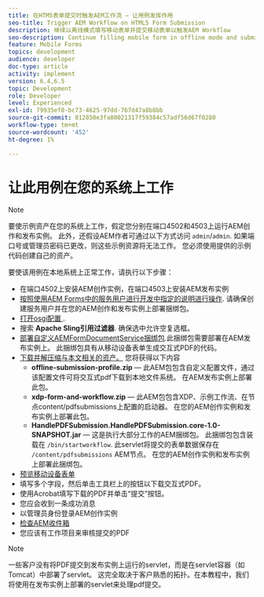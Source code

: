 ```yaml
---
title: 在HTM5表单提交时触发AEM工作流 — 让用例发挥作用
seo-title: Trigger AEM Workflow on HTML5 Form Submission
description: 继续以离线模式填写移动表单并提交移动表单以触发AEM Workflow
seo-description: Continue filling mobile form in offline mode and submit mobile form to trigger AEM workflow
feature: Mobile Forms
topics: development
audience: developer
doc-type: article
activity: implement
version: 6.4,6.5
topic: Development
role: Developer
level: Experienced
exl-id: 79935ef0-bc73-4625-97dd-767d47a8b8bb
source-git-commit: 012850e3fa80021317f59384c57adf56d67f0280
workflow-type: tm+mt
source-wordcount: '452'
ht-degree: 1%

---
```


# 让此用例在您的系统上工作

>[!NOTE]
>
>要使示例资产在您的系统上工作，假定您分别在端口4502和4503上运行AEM创作和发布实例。 此外，还假设AEM作者可通过以下方式访问 `admin`/`admin`. 如果端口号或管理员密码已更改，则这些示例资源将无法工作。 您必须使用提供的示例代码创建自己的资产。

要使该用例在本地系统上正常工作，请执行以下步骤：

* 在端口4502上安装AEM创作实例，在端口4503上安装AEM发布实例
* [按照使用AEM Forms中的服务用户进行开发中指定的说明进行操作](https://experienceleague.adobe.com/docs/experience-manager-learn/forms/adaptive-forms/service-user-tutorial-develop.html). 请确保创建服务用户并在您的AEM创作和发布实例上部署捆绑包。
* [打开osgi配置 ](http://localhost:4503/system/console/configMgr).
* 搜索  **Apache Sling引用过滤器**. 确保选中允许空复选框。
* [部署自定义AEMFormDocumentService捆绑包](/help/forms/assets/common-osgi-bundles/AEMFormsDocumentServices.core-1.0-SNAPSHOT.jar).此捆绑包需要部署在AEM发布实例上。 此捆绑包具有从移动设备表单生成交互式PDF的代码。
* [下载并解压缩与本文相关的资产。](assets/offline-pdf-submission-assets.zip) 您将获得以下内容
   * **offline-submission-profile.zip**  — 此AEM包包含自定义配置文件，通过该配置文件可将交互式pdf下载到本地文件系统。 在AEM发布实例上部署此包。
   * **xdp-form-and-workflow.zip**  — 此AEM包包含XDP、示例工作流、在节点content/pdfsubmissions上配置的启动器。 在您的AEM创作实例和发布实例上部署此包。
   * **HandlePDFSubmission.HandlePDFSubmission.core-1.0-SNAPSHOT.jar**  — 这是执行大部分工作的AEM捆绑包。 此捆绑包包含装载在 `/bin/startworkflow`. 此servlet将提交的表单数据保存在 `/content/pdfsubmissions` AEM节点。 在您的AEM创作实例和发布实例上部署此捆绑包。
* [预览移动设备表单](http://localhost:4503/content/dam/formsanddocuments/testsubmision.xdp/jcr:content)
* 填写多个字段，然后单击工具栏上的按钮以下载交互式PDF。
* 使用Acrobat填写下载的PDF并单击“提交”按钮。
* 您应会收到一条成功消息
* 以管理员身份登录AEM创作实例
* [检查AEM收件箱](http://localhost:4502/aem/inbox)
* 您应该有工作项目来审核提交的PDF

>[!NOTE]
>
>一些客户没有将PDF提交到发布实例上运行的servlet，而是在servlet容器（如Tomcat）中部署了servlet。 这完全取决于客户熟悉的拓扑。在本教程中，我们将使用在发布实例上部署的servlet来处理pdf提交。

